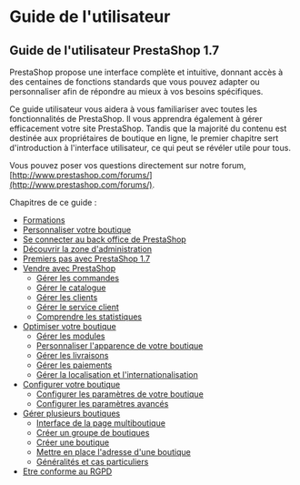 # Guide de l'utilisateur

## Guide de l'utilisateur PrestaShop 1.7

PrestaShop propose une interface complète et intuitive, donnant accès à des centaines de fonctions standards que vous pouvez adapter ou personnaliser afin de répondre au mieux à vos besoins spécifiques.

Ce guide utilisateur vous aidera à vous familiariser avec toutes les fonctionnalités de PrestaShop. Il vous apprendra également à gérer efficacement votre site PrestaShop. Tandis que la majorité du contenu est destinée aux propriétaires de boutique en ligne, le premier chapitre sert d'introduction à l'interface utilisateur, ce qui peut se révéler utile pour tous.

Vous pouvez poser vos questions directement sur notre forum, [http://www.prestashop.com/forums/](http://www.prestashop.com/forums/).

Chapitres de ce guide :

* [Formations](formations.md)
* [Personnaliser votre boutique](personnaliser-votre-boutique.md)
* [Se connecter au back office de PrestaShop](se-connecter-au-back-office-de-prestashop.md)
* [Découvrir la zone d'administration](decouvrir-la-zone-dadministration.md)
* [Premiers pas avec PrestaShop 1.7](premiers-pas-avec-prestashop-1.7.md)
* [Vendre avec PrestaShop](vendre-avec-prestashop/)
  * [Gérer les commandes](vendre-avec-prestashop/gerer-les-commandes/)
  * [Gérer le catalogue](vendre-avec-prestashop/gerer-le-catalogue/)
  * [Gérer les clients](vendre-avec-prestashop/gerer-les-clients/)
  * [Gérer le service client](vendre-avec-prestashop/gerer-le-service-client/)
  * [Comprendre les statistiques](vendre-avec-prestashop/comprendre-les-statistiques.md)
* [Optimiser votre boutique](optimiser-votre-boutique/)
  * [Gérer les modules](optimiser-votre-boutique/gerer-les-modules/)
  * [Personnaliser l'apparence de votre boutique](optimiser-votre-boutique/personnaliser-lapparence-de-votre-boutique/)
  * [Gérer les livraisons](optimiser-votre-boutique/gerer-les-livraisons/)
  * [Gérer les paiements](optimiser-votre-boutique/gerer-les-paiements/)
  * [Gérer la localisation et l'internationalisation](optimiser-votre-boutique/gerer-la-localisation-et-linternationalisation/)
* [Configurer votre boutique](configurer-votre-boutique/)
  * [Configurer les paramètres de votre boutique](configurer-votre-boutique/configurer-les-parametres-de-votre-boutique/)
  * [Configurer les paramètres avancés](configurer-votre-boutique/configurer-les-parametres-avances/)
* [Gérer plusieurs boutiques](gerer-plusieurs-boutiques/)
  * [Interface de la page multiboutique](gerer-plusieurs-boutiques/interface-de-la-page-multiboutique.md)
  * [Créer un groupe de boutiques](gerer-plusieurs-boutiques/creer-un-groupe-de-boutiques.md)
  * [Créer une boutique](gerer-plusieurs-boutiques/creer-une-boutique.md)
  * [Mettre en place l'adresse d'une boutique](gerer-plusieurs-boutiques/mettre-en-place-ladresse-dune-boutique.md)
  * [Généralités et cas particuliers](gerer-plusieurs-boutiques/generalites-et-cas-particuliers.md)
* [Etre conforme au RGPD](etre-conforme-au-rgpd.md)

